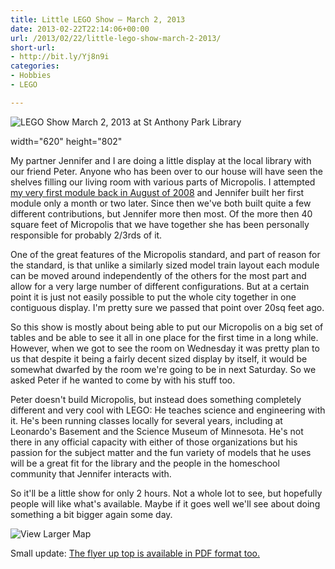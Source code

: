 ```yaml
---
title: Little LEGO Show – March 2, 2013
date: 2013-02-22T22:14:06+00:00
url: /2013/02/22/little-lego-show-march-2-2013/
short-url:
- http://bit.ly/Yj8n9i
categories:
- Hobbies
- LEGO

---
```


![LEGO Show March 2, 2013 at St Anthony Park Library](wp-content/uploads/2013/02/LibraryShowFlyer.png)

width="620" height="802"

My partner Jennifer and I are doing a little display at the local library with our friend Peter. Anyone who has been over to our house will have seen the shelves filling our living room with various parts of Micropolis. I attempted [my very first module back in August of 2008](http://www.flickr.com/photos/cavort/sets/72157607229193128/) and Jennifer built her first module only a month or two later. Since then we've both built quite a few different contributions, but Jennifer more then most. Of the more then 40 square feet of Micropolis that we have together she has been personally responsible for probably 2/3rds of it.

One of the great features of the Micropolis standard, and part of reason for the standard, is that unlike a similarly sized model train layout each module can be moved around independently of the others for the most part and allow for a very large number of different configurations. But at a certain point it is just not easily possible to put the whole city together in one contiguous display. I'm pretty sure we passed that point over 20sq feet ago.

So this show is mostly about being able to put our Micropolis on a big set of tables and be able to see it all in one place for the first time in a long while. However, when we got to see the room on Wednesday it was pretty plan to us that despite it being a fairly decent sized display by itself, it would be somewhat dwarfed by the room we're going to be in next Saturday. So we asked Peter if he wanted to come by with his stuff too.

Peter doesn't build Micropolis, but instead does something completely different and very cool with LEGO: He teaches science and engineering with it. He's been running classes locally for several years, including at Leonardo's Basement and the Science Museum of Minnesota. He's not there in any official capacity with either of those organizations but his passion for the subject matter and the fun variety of models that he uses will be a great fit for the library and the people in the homeschool community that Jennifer interacts with.

So it'll be a little show for only 2 hours. Not a whole lot to see, but hopefully people will like what's available. Maybe if it goes well we'll see about doing something a bit bigger again some day.

![View Larger Map](https://maps.google.com/maps?f=q&source=embed&hl=en&geocode=&q=St+Anthony+Park+Library,+Como+Avenue,+Saint+Paul,+MN&aq=0&oq=st+anthony+park+libra&sll=44.819586,-93.348354&sspn=0.157076,0.32753&t=m&ie=UTF8&hq=St+Anthony+Park+Library,+Como+Avenue,+Saint+Paul,+MN&ll=44.98095,-93.193674&spn=0.021249,0.036478&z=14&iwloc=A)

Small update: [The flyer up top is available in PDF format too.](wp-content/uploads/2013/02/LibraryShowFlyer.pdf")
